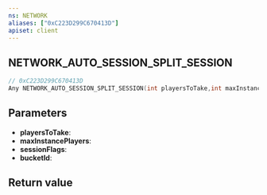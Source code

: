 ```yaml
---
ns: NETWORK
aliases: ["0xC223D299C670413D"]
apiset: client
---
```

## NETWORK_AUTO_SESSION_SPLIT_SESSION

```c
// 0xC223D299C670413D
Any NETWORK_AUTO_SESSION_SPLIT_SESSION(int playersToTake,int maxInstancePlayers,int sessionFlags,int bucketId);
```


## Parameters
* **playersToTake**:
* **maxInstancePlayers**:
* **sessionFlags**:
* **bucketId**:

## Return value


